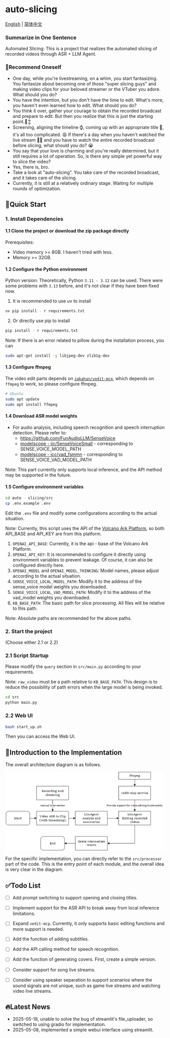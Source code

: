 # auto-slicing

[English](README_en.md) | [简体中文](README.md)

### Summarize in One Sentence
Automated Slicing: This is a project that realizes the automated slicing of recorded videos through ASR + LLM Agent.

### 👐Recommend Oneself

- One day, while you're livestreaming, on a whim, you start fantasizing. You fantasize about becoming one of those "super slicing guys" and making video clips for your beloved streamer or the VTuber you adore. What should you do?
- You have the intention, but you don't have the time to edit. What's more, you haven't even learned how to edit. What should you do?
- You think it over, gather your courage to obtain the recorded broadcast and prepare to edit. But then you realize that this is just the starting point.🙂‍↕️
- Screening, aligning the timeline ⌚️, coming up with an appropriate title 🙋, it's all too complicated. 😩 If there's a day when you haven't watched the live stream 🏃‍♂️ and you have to watch the entire recorded broadcast before slicing, what should you do? 😭
- You say that your love is charming and you're really determined, but it still requires a lot of operation. So, is there any simple yet powerful way to slice the video?
- Yes, there is, bro.
- Take a look at "auto-slicing". You take care of the recorded broadcast, and it takes care of the slicing.  
- Currently, it is still at a relatively ordinary stage. Waiting for multiple rounds of optimization.


## 👀Quick Start

### 1. Install Dependencies

#### 1.1 Clone the project or download the zip package directly

Prerequisites:
- Video memory >= 8GB. I haven't tried with less.
- Memory >= 32GB.

#### 1.2 Configure the Python environment

Python version: Theoretically, Python `3.11 - 3.12` can be used. There were some problems with `3.13` before, and it's not clear if they have been fixed now.

1. It is recommended to use uv to install

```bash
uv pip install - r requirements.txt
```

2. Or directly use pip to install

```bash
pip install - r requirements.txt
```

Note: If there is an error related to pillow during the installation process, you can
```bash
sudo apt-get install -y libjpeg-dev zlib1g-dev
```

#### 1.3 Configure ffmpeg

The video edit parts depends on [`zakahan/vedit-mcp`](https://github.com/zakahan/vedit-mcp), which depends on `ffmpeg` to work, so please configure ffmpeg.

```bash
# Ubuntu
sudo apt update
sudo apt install ffmpeg
```

#### 1.4 Download ASR model weights

- For audio analysis, including speech recognition and speech interruption detection. Please refer to:
  - https://github.com/FunAudioLLM/SenseVoice
  - [modelscope - iic/SenseVoiceSmall](https://www.modelscope.cn/models/iic/SenseVoiceSmall) - corresponding to SENSE_VOICE_MODEL_PATH
  - [modelscope - icc/vad_fsmmn](https://www.modelscope.cn/models/iic/speech_fsmn_vad_zh-cn-16k-common-pytorch/summary) - corresponding to SENSE_VOICE_VAD_MODEL_PATH

Note: This part currently only supports local inference, and the API method may be supported in the future.

#### 1.5 Configure environment variables

```bash
cd auto - slicing/src
cp .env.example .env
```

Edit the `.env` file and modify some configurations according to the actual situation.

Note: Currently, this script uses the API of the [Volcano Ark Platform](https://www.volcengine.com/product/ark), so both API_BASE and API_KEY are from this platform.
1. `OPENAI_API_BASE`: Currently, it is the api - base of the Volcano Ark Platform.
2. `OPENAI_API_KEY`: It is recommended to configure it directly using environment variables to prevent leakage. Of course, it can also be configured directly here.
3. `OPENAI_MODEL` and `OPENAI_MODEL_THINKING`: Model names, please adjust according to the actual situation.
4. `SENSE_VOICE_LOCAL_MODEL_PATH`: Modify it to the address of the sense_voice model weights you downloaded.
5. `SENSE_VOICE_LOCAL_VAD_MODEL_PATH`: Modify it to the address of the vad_model weights you downloaded.
6. `KB_BASE_PATH`: The basic path for slice processing. All files will be relative to this path.

Note: Absolute paths are recommended for the above paths.

### 2. Start the project

(Choose either 2.1 or 2.2)

### 2.1 Script Startup

Please modify the `query` section in `src/main.py` according to your requirements.

Note: `raw_video` must be a path relative to `KB_BASE_PATH`. This design is to reduce the possibility of path errors when the large model is being invoked.

```bash
cd src
python main.py
```

### 2.2 Web UI

```bash
bash start_up.sh
```

Then you can access the Web UI. 

## 🫡Introduction to the Implementation

The overall architecture diagram is as follows.

![](assets/images/stream_en.png)

For the specific implementation, you can directly refer to the `src/processor` part of the code. This is the entry point of each module, and the overall idea is very clear in the diagram.

## ✅Todo List
- [ ] Add prompt switching to support opening and closing titles.
- [ ] Implement support for the ASR API to break away from local inference limitations.
- [ ] Expand `vedit-mcp`. Currently, it only supports basic editing functions and more support is needed.
- [ ] Add the function of adding subtitles.
- [ ] Add the API calling method for speech recognition.
- [ ] Add the function of generating covers. First, create a simple version.
- [ ] Consider support for song live streams.
- [ ] Consider using speaker separation to support scenarios where the sound signals are not unique, such as game live streams and watching video live streams.


## 🔥Latest News

- 2025-05-18, unable to solve the bug of streamlit's file_uploader, so switched to using gradio for implementation.
- 2025-05-08, implemented a simple webui interface using streamlit.